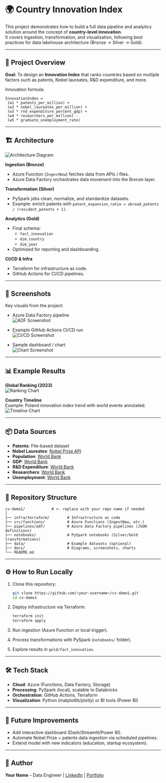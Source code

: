 # 🌍 Country Innovation Index

This project demonstrates how to build a full data pipeline and analytics solution around the concept of **country-level innovation**.  
It covers ingestion, transformation, and visualization, following best practices for data lakehouse architecture (Bronze → Silver → Gold).

---

## 🚀 Project Overview
**Goal:** To design an **Innovation Index** that ranks countries based on multiple factors such as patents, Nobel laureates, R&D expenditure, and more.  

Innovation formula:

```text
InnovationIndex =
 (w1 * patents_per_million) +
 (w2 * nobel_laureates_per_million) +
 (w3 * rnd_expenditure_percent_gdp) +
 (w4 * researchers_per_million) -
 (w5 * graduate_unemployment_rate)
```

---

## 🏗 Architecture

![Architecture Diagram](docs/architecture.png)

**Ingestion (Bronze)**
- Azure Function (`IngestNow`) fetches data from APIs / files.  
- Azure Data Factory orchestrates data movement into the Bronze layer.  

**Transformation (Silver)**
- PySpark jobs clean, normalize, and standardize datasets.  
- Example: enrich patents with `patent_expansion_ratio = abroad_patents / (resident_patents + 1)`.  

**Analytics (Gold)**
- Final schema:  
  - `fact_innovation`  
  - `dim_country`  
  - `dim_year`  
- Optimized for reporting and dashboarding.  

**CI/CD & Infra**
- Terraform for infrastructure as code.  
- GitHub Actions for CI/CD pipelines.  

---

## 📸 Screenshots

Key visuals from the project:

- Azure Data Factory pipeline  
  ![ADF Screenshot](docs/adf_pipeline.png)

- Example GitHub Actions CI/CD run  
  ![CI/CD Screenshot](docs/cicd.png)

- Sample dashboard / chart  
  ![Chart Screenshot](docs/chart.png)

---

## 📊 Example Results

**Global Ranking (2023)**  
![Ranking Chart](docs/global_ranking.png)

**Country Timeline**  
Example: Poland innovation index trend with world events annotated.  
![Timeline Chart](docs/poland_timeline.png)

---

## 📦 Data Sources

- **Patents**: File-based dataset  
- **Nobel Laureates**: [Nobel Prize API](https://api.nobelprize.org/2.1/laureates)  
- **Population**: [World Bank](https://api.worldbank.org/v2/country/all/indicator/SP.POP.TOTL?format=json)  
- **GDP**: [World Bank](https://api.worldbank.org/v2/country/all/indicator/NY.GDP.MKTP.CD?format=json)  
- **R&D Expenditure**: [World Bank](https://api.worldbank.org/v2/country/all/indicator/GB.XPD.RSDV.GD.ZS?format=json)  
- **Researchers**: [World Bank](https://api.worldbank.org/v2/country/all/indicator/SP.POP.SCIE.RD.P6?format=json)  
- **Unemployment**: [World Bank](https://api.worldbank.org/v2/country/all/indicator/SL.UEM.TOTL.ZS?format=json)  

---

## 📂 Repository Structure

```
cv-demo1/            # <- replace with your repo name if needed
│
├── infra/terraform/        # Infrastructure as code
├── src/functions/          # Azure Functions (IngestNow, etc.)
├── pipelines/adf/          # Azure Data Factory pipelines (JSON definitions)
├── notebooks/              # PySpark notebooks (Silver/Gold transformations)
├── data/                   # Example datasets (optional)
├── docs/                   # Diagrams, screenshots, charts
└── README.md
```

---

## ⚙️ How to Run Locally

1. Clone this repository:
   ```bash
   git clone https://github.com/<your-username>/cv-demo1.git
   cd cv-demo1
   ```

2. Deploy infrastructure via Terraform:
   ```bash
   terraform init
   terraform apply
   ```

3. Run ingestion (Azure Function or local trigger).  
4. Process transformations with PySpark (`notebooks/` folder).  
5. Explore results in `gold/fact_innovation`.  

---

## 🛠 Tech Stack

- **Cloud**: Azure (Functions, Data Factory, Storage)  
- **Processing**: PySpark (local), scalable to Databricks  
- **Orchestration**: GitHub Actions, Terraform  
- **Visualization**: Python (matplotlib/plotly) or BI tools (Power BI)  

---

## 📅 Future Improvements

- Add interactive dashboard (Dash/Streamlit/Power BI).  
- Automate Nobel Prize + patents data ingestion via scheduled pipelines.  
- Extend model with new indicators (education, startup ecosystem).  

---

## 👤 Author

**Your Name** – Data Engineer | [LinkedIn](TODO_link) | [Portfolio](TODO_link)
